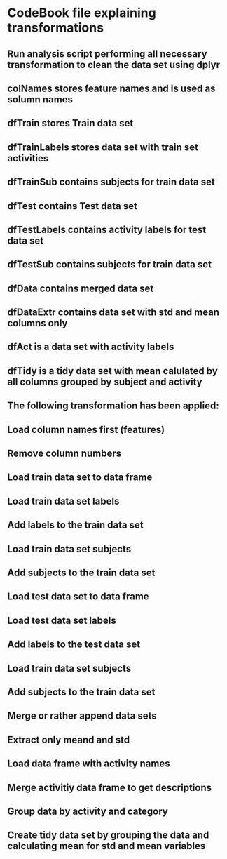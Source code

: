 # CodeBook file explaining transformations
## Run analysis script performing all necessary transformation to clean the data set using dplyr
## colNames stores feature names and is used as solumn names
## dfTrain stores Train data set
## dfTrainLabels stores data set with train set activities
## dfTrainSub contains subjects for train data set
## dfTest contains Test data set
## dfTestLabels contains activity labels for test data set
## dfTestSub contains subjects for train data set
## dfData contains merged data set
## dfDataExtr contains data set with std and mean columns only
## dfAct is a data set with activity labels
## dfTidy is a tidy data set with mean calulated by all columns grouped by subject and activity

## The following transformation has been applied:
## Load column names first (features)
## Remove column numbers
## Load train data set to data frame
## Load train data set labels
## Add labels to the train data set
## Load train data set subjects
## Add subjects to the train data set
## Load test data set to data frame
## Load test data set labels
## Add labels to the test data set
## Load train data set subjects
## Add subjects to the train data set
## Merge or rather append data sets
## Extract only meand and std
## Load data frame with activity names
## Merge activitiy data frame to get descriptions
## Group data by activity and category
## Create tidy data set by grouping the data and calculating mean for std and mean variables
